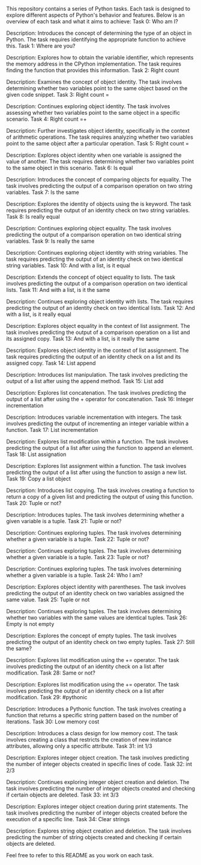 This repository contains a series of Python tasks. Each task is designed to explore different aspects of Python's behavior and features. Below is an overview of each task and what it aims to achieve:
Task 0: Who am I?

Description:
Introduces the concept of determining the type of an object in Python. The task requires identifying the appropriate function to achieve this.
Task 1: Where are you?

Description:
Explores how to obtain the variable identifier, which represents the memory address in the CPython implementation. The task requires finding the function that provides this information.
Task 2: Right count

Description:
Examines the concept of object identity. The task involves determining whether two variables point to the same object based on the given code snippet.
Task 3: Right count =

Description:
Continues exploring object identity. The task involves assessing whether two variables point to the same object in a specific scenario.
Task 4: Right count =+

Description:
Further investigates object identity, specifically in the context of arithmetic operations. The task requires analyzing whether two variables point to the same object after a particular operation.
Task 5: Right count =

Description:
Explores object identity when one variable is assigned the value of another. The task requires determining whether two variables point to the same object in this scenario.
Task 6: Is equal

Description:
Introduces the concept of comparing objects for equality. The task involves predicting the output of a comparison operation on two string variables.
Task 7: Is the same

Description:
Explores the identity of objects using the is keyword. The task requires predicting the output of an identity check on two string variables.
Task 8: Is really equal

Description:
Continues exploring object equality. The task involves predicting the output of a comparison operation on two identical string variables.
Task 9: Is really the same

Description:
Continues exploring object identity with string variables. The task requires predicting the output of an identity check on two identical string variables.
Task 10: And with a list, is it equal

Description:
Extends the concept of object equality to lists. The task involves predicting the output of a comparison operation on two identical lists.
Task 11: And with a list, is it the same

Description:
Continues exploring object identity with lists. The task requires predicting the output of an identity check on two identical lists.
Task 12: And with a list, is it really equal

Description:
Explores object equality in the context of list assignment. The task involves predicting the output of a comparison operation on a list and its assigned copy.
Task 13: And with a list, is it really the same

Description:
Explores object identity in the context of list assignment. The task requires predicting the output of an identity check on a list and its assigned copy.
Task 14: List append

Description:
Introduces list manipulation. The task involves predicting the output of a list after using the append method.
Task 15: List add

Description:
Explores list concatenation. The task involves predicting the output of a list after using the + operator for concatenation.
Task 16: Integer incrementation

Description:
Introduces variable incrementation with integers. The task involves predicting the output of incrementing an integer variable within a function.
Task 17: List incrementation

Description:
Explores list modification within a function. The task involves predicting the output of a list after using the function to append an element.
Task 18: List assignation

Description:
Explores list assignment within a function. The task involves predicting the output of a list after using the function to assign a new list.
Task 19: Copy a list object

Description:
Introduces list copying. The task involves creating a function to return a copy of a given list and predicting the output of using this function.
Task 20: Tuple or not?

Description:
Introduces tuples. The task involves determining whether a given variable is a tuple.
Task 21: Tuple or not?

Description:
Continues exploring tuples. The task involves determining whether a given variable is a tuple.
Task 22: Tuple or not?

Description:
Continues exploring tuples. The task involves determining whether a given variable is a tuple.
Task 23: Tuple or not?

Description:
Continues exploring tuples. The task involves determining whether a given variable is a tuple.
Task 24: Who I am?

Description:
Explores object identity with parentheses. The task involves predicting the output of an identity check on two variables assigned the same value.
Task 25: Tuple or not

Description:
Continues exploring tuples. The task involves determining whether two variables with the same values are identical tuples.
Task 26: Empty is not empty

Description:
Explores the concept of empty tuples. The task involves predicting the output of an identity check on two empty tuples.
Task 27: Still the same?

Description:
Explores list modification using the += operator. The task involves predicting the output of an identity check on a list after modification.
Task 28: Same or not?

Description:
Explores list modification using the += operator. The task involves predicting the output of an identity check on a list after modification.
Task 29: #pythonic

Description:
Introduces a Pythonic function. The task involves creating a function that returns a specific string pattern based on the number of iterations.
Task 30: Low memory cost

Description:
Introduces a class design for low memory cost. The task involves creating a class that restricts the creation of new instance attributes, allowing only a specific attribute.
Task 31: int 1/3

Description:
Explores integer object creation. The task involves predicting the number of integer objects created in specific lines of code.
Task 32: int 2/3

Description:
Continues exploring integer object creation and deletion. The task involves predicting the number of integer objects created and checking if certain objects are deleted.
Task 33: int 3/3

Description:
Explores integer object creation during print statements. The task involves predicting the number of integer objects created before the execution of a specific line.
Task 34: Clear strings

Description:
Explores string object creation and deletion. The task involves predicting the number of string objects created and checking if certain objects are deleted.

Feel free to refer to this README as you work on each task. 
